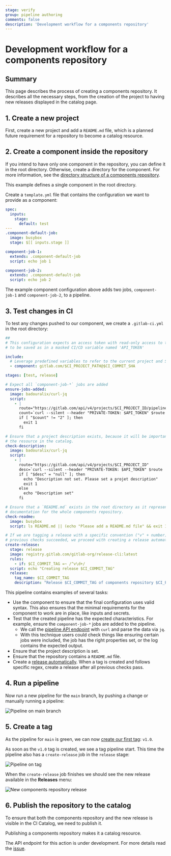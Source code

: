 ```yaml
---
stage: verify
group: pipeline authoring
comments: false
description: 'Development workflow for a components repository'
---
```


# Development workflow for a components repository

## Summary

This page describes the process of creating a components repository.
It describes all the necessary steps, from the creation of the project to having new releases displayed in the
catalog page.

## 1. Create a new project

First, create a new project and add a `README.md` file, which is a planned future
requirement for a repository to become a catalog resource.

## 2. Create a component inside the repository

If you intend to have only one component in the repository, you can define it in the root directory.
Otherwise, create a directory for the component.
For more information, see the [directory structure of a components repository](index.md#structure-of-a-components-repository).

This example defines a single component in the root directory.

Create a `template.yml` file that contains the configuration we want to provide as a component:

```yaml
spec:
  inputs:
    stage:
      default: test
---
.component-default-job:
  image: busybox
  stage: $[[ inputs.stage ]]

component-job-1:
  extends: .component-default-job
  script: echo job 1

component-job-2:
  extends: .component-default-job
  script: echo job 2
```

The example component configuration above adds two jobs, `component-job-1` and `component-job-2`, to a pipeline.

## 3. Test changes in CI

To test any changes pushed to our component, we create a `.gitlab-ci.yml` in the root directory:

```yaml
##
# This configuration expects an access token with read-only access to the API
# to be saved as in a masked CI/CD variable named 'API_TOKEN'

include:
  # Leverage predefined variables to refer to the current project and SHA
  - component: gitlab.com/$CI_PROJECT_PATH@$CI_COMMIT_SHA

stages: [test, release]

# Expect all `component-job-*` jobs are added
ensure-jobs-added:
  image: badouralix/curl-jq
  script:
    - |
      route="https://gitlab.com/api/v4/projects/$CI_PROJECT_ID/pipelines/$CI_PIPELINE_ID/jobs"
      count=`curl --silent --header "PRIVATE-TOKEN: $API_TOKEN" $route | jq 'map(select(.name | contains("component-job-"))) | length'`
      if [ "$count" != "2" ]; then
        exit 1
      fi

# Ensure that a project description exists, because it will be important to display
# the resource in the catalog.
check-description:
  image: badouralix/curl-jq
  script:
    - |
      route="https://gitlab.com/api/v4/projects/$CI_PROJECT_ID"
      desc=`curl --silent --header "PRIVATE-TOKEN: $API_TOKEN" $route | jq '.description'`
      if [ "$desc" = "null" ]; then
        echo "Description not set. Please set a projet description"
        exit 1
      else
        echo "Description set"
      fi

# Ensure that a `README.md` exists in the root directory as it represents the
# documentation for the whole components repository.
check-readme:
  image: busybox
  script: ls README.md || (echo "Please add a README.md file" && exit 1)

# If we are tagging a release with a specific convention ("v" + number) and all
# previous checks succeeded, we proceed with creating a release automatically.
create-release:
  stage: release
  image: registry.gitlab.com/gitlab-org/release-cli:latest
  rules:
    - if: $CI_COMMIT_TAG =~ /^v\d+/
  script: echo "Creating release $CI_COMMIT_TAG"
  release:
    tag_name: $CI_COMMIT_TAG
    description: "Release $CI_COMMIT_TAG of components repository $CI_PROJECT_PATH"
```

This pipeline contains examples of several tasks:

- Use the component to ensure that the final configuration uses valid syntax.
  This also ensures that the minimal requirements for the component to work are in place,
  like inputs and secrets.
- Test that the created pipeline has the expected characteristics.
  For example, ensure the `component-job-*` jobs are added to the pipeline.
  - We call the [pipeline API endpoint](../../../api/pipelines.md#get-a-single-pipeline) with `curl`
    and parse the data via `jq`.
  - With this technique users could check things like ensuring certain jobs were included,
    the job has the right properties set, or the log contains the expected output.
- Ensure that the project description is set.
- Ensure that the repository contains a `README.md` file.
- Create a [release automatically](../../../ci/yaml/index.md#release). When a tag is created and follows specific regex, create a release
  after all previous checks pass.

## 4. Run a pipeline

Now run a new pipeline for the `main` branch, by pushing a change or manually running a pipeline:

![Pipeline on main branch](img/pipeline_main.png)

## 5. Create a tag

As the pipeline for `main` is green, we can now [create our first tag](../../../user/project/repository/tags/index.md#tags-sample-workflow): `v1.0`.

As soon as the `v1.0` tag is created, we see a tag pipeline start.
This time the pipeline also has a `create-release` job in the `release` stage:

![Pipeline on tag](img/pipeline_tag.png)

When the `create-release` job finishes we should see the new release available in the **Releases** menu:

![New components repository release](img/new_release.png)

## 6. Publish the repository to the catalog

To ensure that both the components repository and the new release is visible in the CI Catalog,
we need to publish it.

Publishing a components repository makes it a catalog resource.

The API endpoint for this action is under development.
For more details read the [issue](https://gitlab.com/gitlab-org/gitlab/-/issues/387065).
